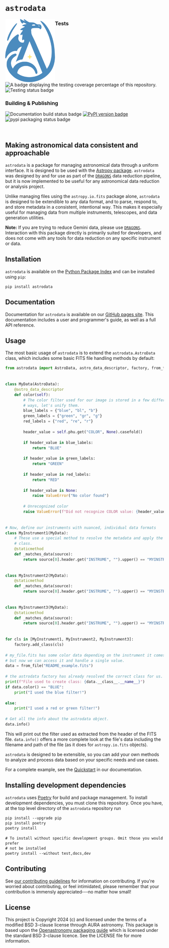 [DRAGONS link]: https://github.com/GeminiDRSoftware/DRAGONS
[astrodata docs]: https://geminidrsoftware.github.io/astrodata/
[astrodata repo]: https://geminidrsoftware.github.io/astrodata/
[astropy link]: https://astropy.org
[pypi link]: https://pypi.org/project/astrodata

[coverage badge]: https://img.shields.io/endpoint?url=https://gist.githubusercontent.com/teald/d2f3af2a279efc1f6e90d457a3c50e47/raw/covbadge.json
[docs build badge]: https://github.com/GeminiDRSoftware/astrodata/actions/workflows/documentation.yml/badge.svg
[pypi packaging badge]: https://github.com/GeminiDRSoftware/astrodata/actions/workflows/publish_pypi.yml/badge.svg
[pypi package version badge]: https://badge.fury.io/py/astrodata.svg
[test status badge]: https://github.com/GeminiDRSoftware/astrodata/actions/workflows/testing.yml/badge.svg


`astrodata`
=============

<img align="left" src="https://github.com/GeminiDRSoftware/astrodata/blob/main/docs/static/logo.png" height=200
style="padding-right: 10; padding-bottom: 10; border: none;">

### Tests
![A badge displaying the testing coverage percentage of this repository.][coverage badge]
![Testing status badge][test status badge]

### Building & Publishing
![Documentation build status badge][docs build badge]
[![PyPI version badge][pypi package version badge]](https://badge.fury.io/py/astrodata)
![pypi packaging status badge][pypi packaging badge]

<!-- Clearing the logo for the next header -->
<br clear="left">

Making astronomical data consistent and approachable
--------------------------------------------------------------------

`astrodata` is a package for managing astronomical data through a uniform
interface. It is designed to be used with the
[Astropy package][astropy link]. `astrodata` was designed by and
for use as part of the [`DRAGONS`][DRAGONS link] data reduction pipeline, but it is now
implemented to be useful for any astronomical data reduction or analysis
project.

Unlike managing files using the ``astropy.io.fits`` package alone, ``astrodata``
is designed to be extendible to any data format, and to parse, respond to, and
store metadata in a consistent, intentional way. This makes it especially
useful for managing data from multiple instruments, telescopes, and data
generation utilities.

**Note:** If you are trying to reduce Gemini data, please use [`DRAGONS`][DRAGONS link].
Interaction with this package directly is primarily suited for developers, and
does not come with any tools for data reduction on any specific instrument or
data.

Installation
------------

`astrodata` is available on the [Python Package Index][pypi link] and
can be installed using `pip`:

```
pip install astrodata
```

Documentation
-------------

Documentation for ``astrodata`` is available on our [GitHub pages site][astrodata docs]. This documentation includes a
user and programmer's guide, as well as a full API reference.


Usage
-----

The most basic usage of ``astrodata`` is to extend the ``astrodata.AstroData``
class, which includes some basic FITS file handling methods by default:

```python
from astrodata import AstroData, astro_data_descriptor, factory, from_file


class MyData(AstroData):
    @astro_data_descriptor
    def color(self):
        # The color filter used for our image is stored in a few different
        # ways, let's unify them.
        blue_labels = {"blue", "bl", "b"}
        green_labels = {"green", "gr", "g"}
        red_labels = {"red", "re", "r"}

        header_value = self.phu.get("COLOR", None).casefold()

        if header_value in blue_labels:
            return "BLUE"

        if header_value in green_labels:
            return "GREEN"

        if header_value in red_labels:
            return "RED"

        if header_value is None:
            raise ValueError("No color found")

        # Unrecognized color
        raise ValueError(f"Did not recognize COLOR value: {header_value}")


# Now, define our instruments with nuanced, individual data formats
class MyInstrument1(MyData):
    # These use a special method to resolve the metadata and apply the correct
    # class.
    @staticmethod
    def _matches_data(source):
        return source[0].header.get("INSTRUME", "").upper() == "MYINSTRUMENT1"


class MyInstrument2(MyData):
    @staticmethod
    def _matches_data(source):
        return source[0].header.get("INSTRUME", "").upper() == "MYINSTRUMENT2"


class MyInstrument3(MyData):
    @staticmethod
    def _matches_data(source):
        return source[0].header.get("INSTRUME", "").upper() == "MYINSTRUMENT3"


for cls in [MyInstrument1, MyInstrument2, MyInstrument3]:
    factory.add_class(cls)

# my_file.fits has some color data depending on the instrument it comes from,
# but now we can access it and handle a single value.
data = from_file("README_example.fits")

# the astrodata factory has already resolved the correct class for us.
print(f"File used to create class: {data.__class__.__name__}")
if data.color() == "BLUE":
    print("I used the blue filter!")

else:
    print("I used a red or green filter!")

# Get all the info about the astrodata object.
data.info()

```

This will print out the filter used as extracted from the header of the FITS
file. `data.info()` offers a more complete look at the file's data including
the filename and path of the file (as it does for `astropy.io.fits` objects).

`astrodata` is designed to be extensible, so you can add your own methods to
analyze and process data based on your specific needs and use cases.

For a complete example, see the
[Quickstart](https://geminidrsoftware.github.io/astrodata/quickstart.html) in
our documentation.

Installing development dependencies
-----------------------------------

``astrodata`` uses [Poetry](https://github.com/python-poetry/poetry) for build
and package management. To install development dependencies, you must clone
this repository. Once you have, at the top level directory of the `astrodata`
repository run

```
pip install --upgrade pip
pip install poetry
poetry install

# To install without specific development groups. Omit those you would prefer
# not be installed
poetry install --without test,docs,dev
```

Contributing
------------

See [our contributing guidelines](CONTRIBUTING.md) for information on
contributing. If you're worried about contributing, or feel intimidated, please
remember that your contribution is immensly appreciated---no matter how small!

License
-------

This project is Copyright 2024 (c)  and licensed under the terms of a modified
BSD 3-clause license through AURA astronomy. This package is based upon the
[Openastronomy packaging
guide](https://github.com/OpenAstronomy/packaging-guide) which is licensed
under the standard BSD 3-clause licence. See the LICENSE file for more
information.
